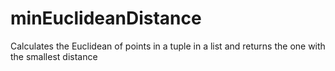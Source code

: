 # minEuclideanDistance
Calculates the Euclidean of points in a tuple in a list and returns the one with the smallest distance
